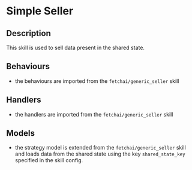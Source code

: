 # Simple Seller

## Description

This skill is used to sell data present in the shared state.

## Behaviours

* the behaviours are imported from the `fetchai/generic_seller` skill

## Handlers

* the handlers are imported from the `fetchai/generic_seller` skill

## Models

* the strategy model is extended from the `fetchai/generic_seller` skill and loads data from the shared state using the key `shared_state_key` specified in the skill config.
